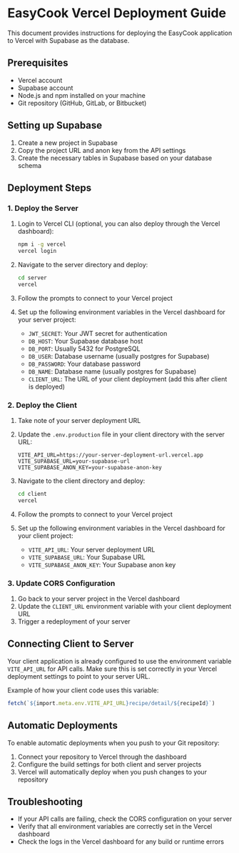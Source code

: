 # EasyCook Vercel Deployment Guide

This document provides instructions for deploying the EasyCook application to Vercel with Supabase as the database.

## Prerequisites

- Vercel account
- Supabase account
- Node.js and npm installed on your machine
- Git repository (GitHub, GitLab, or Bitbucket)

## Setting up Supabase

1. Create a new project in Supabase
2. Copy the project URL and anon key from the API settings
3. Create the necessary tables in Supabase based on your database schema

## Deployment Steps

### 1. Deploy the Server

1. Login to Vercel CLI (optional, you can also deploy through the Vercel dashboard):
   ```bash
   npm i -g vercel
   vercel login
   ```

2. Navigate to the server directory and deploy:
   ```bash
   cd server
   vercel
   ```

3. Follow the prompts to connect to your Vercel project

4. Set up the following environment variables in the Vercel dashboard for your server project:
   - `JWT_SECRET`: Your JWT secret for authentication
   - `DB_HOST`: Your Supabase database host
   - `DB_PORT`: Usually 5432 for PostgreSQL
   - `DB_USER`: Database username (usually postgres for Supabase)
   - `DB_PASSWORD`: Your database password
   - `DB_NAME`: Database name (usually postgres for Supabase)
   - `CLIENT_URL`: The URL of your client deployment (add this after client is deployed)

### 2. Deploy the Client

1. Take note of your server deployment URL

2. Update the `.env.production` file in your client directory with the server URL:
   ```
   VITE_API_URL=https://your-server-deployment-url.vercel.app
   VITE_SUPABASE_URL=your-supabase-url
   VITE_SUPABASE_ANON_KEY=your-supabase-anon-key
   ```

3. Navigate to the client directory and deploy:
   ```bash
   cd client
   vercel
   ```

4. Follow the prompts to connect to your Vercel project

5. Set up the following environment variables in the Vercel dashboard for your client project:
   - `VITE_API_URL`: Your server deployment URL
   - `VITE_SUPABASE_URL`: Your Supabase URL
   - `VITE_SUPABASE_ANON_KEY`: Your Supabase anon key

### 3. Update CORS Configuration

1. Go back to your server project in the Vercel dashboard
2. Update the `CLIENT_URL` environment variable with your client deployment URL
3. Trigger a redeployment of your server

## Connecting Client to Server

Your client application is already configured to use the environment variable `VITE_API_URL` for API calls. Make sure this is set correctly in your Vercel deployment settings to point to your server URL.

Example of how your client code uses this variable:
```typescript
fetch(`${import.meta.env.VITE_API_URL}recipe/detail/${recipeId}`)
```

## Automatic Deployments

To enable automatic deployments when you push to your Git repository:

1. Connect your repository to Vercel through the dashboard
2. Configure the build settings for both client and server projects
3. Vercel will automatically deploy when you push changes to your repository

## Troubleshooting

- If your API calls are failing, check the CORS configuration on your server
- Verify that all environment variables are correctly set in the Vercel dashboard
- Check the logs in the Vercel dashboard for any build or runtime errors
